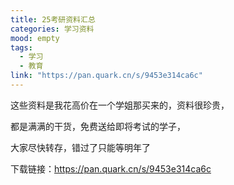 ```yaml
---
title: 25考研资料汇总
categories: 学习资料
mood: empty
tags:
  - 学习
  - 教育
link: "https://pan.quark.cn/s/9453e314ca6c"
---
```


这些资料是我花高价在一个学姐那买来的，资料很珍贵，




都是满满的干货，免费送给即将考试的学子，




大家尽快转存，错过了只能等明年了





下载链接：https://pan.quark.cn/s/9453e314ca6c

















